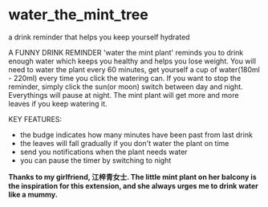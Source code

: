 # water_the_mint_tree
a drink reminder that helps you keep yourself hydrated

A FUNNY DRINK REMINDER
'water the mint plant' reminds you to drink enough water which keeps you healthy and helps you lose weight.
You will need to water the plant every 60 minutes, get yourself a cup of water(180ml - 220ml) every time you click the watering can.
If you want to stop the reminder, simply click the sun(or moon) switch between day and night. Everythings will pause at night.
The mint plant will get more and more leaves if you keep watering it.

KEY FEATURES:
* the budge indicates  how many minutes have been past from last drink
* the leaves will fall gradually if you don't water the plant on time
* send you notifications when the plant needs water  
* you can pause the timer by switching  to night

**Thanks to my girlfriend, 江梓青女士. The little mint plant on her balcony is the inspiration for this extension, and she always urges me to drink water like a mummy.**

